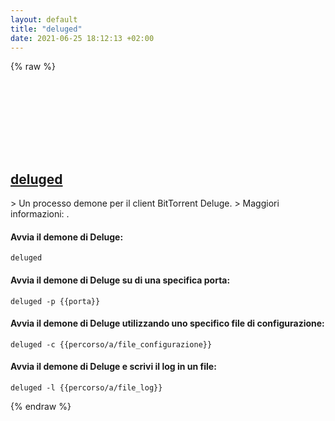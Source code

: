 ```yaml
---
layout: default
title: "deluged"
date: 2021-06-25 18:12:13 +02:00
---
```

{% raw %}
<h2 id="deluged">
  <a href="/it/common/deluged.html">deluged</a> <a href="#deluged"><svg class="icon">
    <use href="/assets/images/unicode_sprite.svg#link" />
  </svg></a>
</h2>
> Un processo demone per il client BitTorrent Deluge.
> Maggiori informazioni: <https://deluge-torrent.org>.

#### Avvia il demone di Deluge:
```shell
deluged
```
#### Avvia il demone di Deluge su di una specifica porta:
```shell
deluged -p {{porta}}
```
#### Avvia il demone di Deluge utilizzando uno specifico file di configurazione:
```shell
deluged -c {{percorso/a/file_configurazione}}
```
#### Avvia il demone di Deluge e scrivi il log in un file:
```shell
deluged -l {{percorso/a/file_log}}
```
{% endraw %}